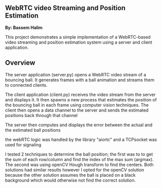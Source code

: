 ## WebRTC video Streaming and Position Estimation
__By: Bassem Halim__

This project demonstrates a simple implementation of a WebRTC-based video streaming and position estimation system using a server and client application.

## Overview

The server application (server.py) opens a WebRTC video stream of a bouncing ball. It generates frames with a ball animation and streams them to connected clients. 

The client application (client.py) receives the video stream from the server and displays it. It then spawns a new process that estimates the position of the bouncing ball in each frame using computer vision techniques. The client then opens a data channel to the server and sends the estimated positions back through that channel

The server then computes and displays the error between the actual and the estimated ball positions

the webRTC logic was handled by the library "aiortc" and a TCPsocket was used for signaling

I tested 2 techniques to determine the ball position; the first was to to get the sum of each row/column and find the index of the max sum (argmax).
The second was using openCV Hough transform to find the centers. Both solutions had similar results however I opted for the openCV solution because the other solution assumes the ball is placed on a black background which would otherwise not find the correct solution. 